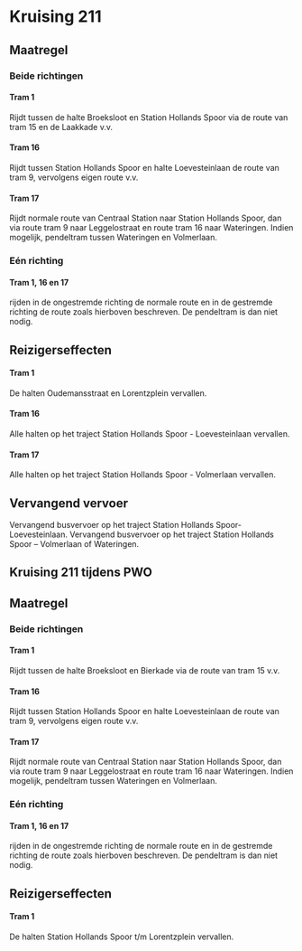 # Kruising 211
## Maatregel
### Beide richtingen

#### Tram 1
Rijdt tussen de halte Broeksloot en Station Hollands Spoor via de route van tram 15 en de Laakkade v.v.

#### Tram 16
Rijdt tussen Station Hollands Spoor en halte Loevesteinlaan de route van tram 9, vervolgens eigen route v.v.

#### Tram 17
Rijdt normale route van Centraal Station  naar Station Hollands Spoor, dan via route tram 9 naar Leggelostraat en route tram 16 naar Wateringen. 
Indien mogelijk, pendeltram tussen Wateringen en Volmerlaan.

### Eén richting

#### Tram 1, 16 en 17
rijden in de ongestremde richting de normale route en in de gestremde richting de route zoals hierboven beschreven.
De pendeltram is dan niet nodig.

## Reizigerseffecten

#### Tram 1
De halten Oudemansstraat en Lorentzplein vervallen.

#### Tram 16
Alle halten op het traject Station Hollands Spoor - Loevesteinlaan vervallen.

#### Tram 17
Alle halten op het traject Station Hollands Spoor - Volmerlaan vervallen.

## Vervangend vervoer
Vervangend busvervoer op het traject Station Hollands Spoor- Loevesteinlaan.
Vervangend busvervoer op het traject Station Hollands Spoor – Volmerlaan of Wateringen.

## Kruising 211 tijdens PWO
## Maatregel
### Beide richtingen

#### Tram 1
Rijdt tussen de halte Broeksloot en Bierkade via de route van tram 15 v.v.

#### Tram 16
Rijdt tussen Station Hollands Spoor en halte Loevesteinlaan de route van tram 9, vervolgens eigen route v.v.

#### Tram 17
Rijdt normale route van Centraal Station  naar Station Hollands Spoor, dan via route tram 9 naar Leggelostraat en route tram 16 naar Wateringen. 
Indien mogelijk, pendeltram tussen Wateringen en Volmerlaan.

### Eén richting

#### Tram 1, 16 en 17
rijden in de ongestremde richting de normale route en in de gestremde richting de route zoals hierboven beschreven.
De pendeltram is dan niet nodig.

## Reizigerseffecten

#### Tram 1
De halten Station Hollands Spoor t/m Lorentzplein vervallen.
